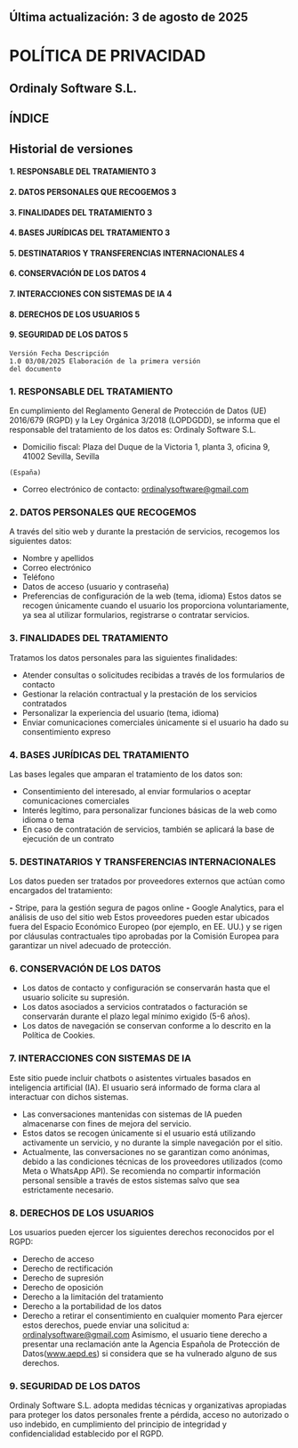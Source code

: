 ## Última actualización: 3 de agosto de 2025

# POLÍTICA DE PRIVACIDAD

## Ordinaly Software S.L.


## ÍNDICE

## Historial de versiones

#### 1. RESPONSABLE DEL TRATAMIENTO 3

#### 2. DATOS PERSONALES QUE RECOGEMOS 3

#### 3. FINALIDADES DEL TRATAMIENTO 3

#### 4. BASES JURÍDICAS DEL TRATAMIENTO 3

#### 5. DESTINATARIOS Y TRANSFERENCIAS INTERNACIONALES 4

#### 6. CONSERVACIÓN DE LOS DATOS 4

#### 7. INTERACCIONES CON SISTEMAS DE IA 4

#### 8. DERECHOS DE LOS USUARIOS 5

#### 9. SEGURIDAD DE LOS DATOS 5

```
Versión Fecha Descripción
1.0 03/08/2025 Elaboración de la primera versión
del documento
```

### 1. RESPONSABLE DEL TRATAMIENTO

En cumplimiento del Reglamento General de Protección de Datos (UE) 2016/679 (RGPD) y la
Ley Orgánica 3/2018 (LOPDGDD), se informa que el responsable del tratamiento de los datos
es:
Ordinaly Software S.L.

- Domicilio fiscal: Plaza del Duque de la Victoria 1, planta 3, oficina 9, 41002 Sevilla, Sevilla

```
(España)
```
- Correo electrónico de contacto: ordinalysoftware@gmail.com

### 2. DATOS PERSONALES QUE RECOGEMOS

A través del sitio web y durante la prestación de servicios, recogemos los siguientes datos:

- Nombre y apellidos
- Correo electrónico
- Teléfono
- Datos de acceso (usuario y contraseña)
- Preferencias de configuración de la web (tema, idioma)
Estos datos se recogen únicamente cuando el usuario los proporciona voluntariamente, ya sea
al utilizar formularios, registrarse o contratar servicios.

### 3. FINALIDADES DEL TRATAMIENTO

Tratamos los datos personales para las siguientes finalidades:

- Atender consultas o solicitudes recibidas a través de los formularios de contacto
- Gestionar la relación contractual y la prestación de los servicios contratados
- Personalizar la experiencia del usuario (tema, idioma)
- Enviar comunicaciones comerciales únicamente si el usuario ha dado su consentimiento
    expreso

### 4. BASES JURÍDICAS DEL TRATAMIENTO

Las bases legales que amparan el tratamiento de los datos son:

- Consentimiento del interesado, al enviar formularios o aceptar comunicaciones
    comerciales
- Interés legítimo, para personalizar funciones básicas de la web como idioma o tema
- En caso de contratación de servicios, también se aplicará la base de ejecución de un
    contrato


### 5. DESTINATARIOS Y TRANSFERENCIAS INTERNACIONALES

Los datos pueden ser tratados por proveedores externos que actúan como encargados del
tratamiento:

**-** Stripe, para la gestión segura de pagos online
**-** Google Analytics, para el análisis de uso del sitio web
Estos proveedores pueden estar ubicados fuera del Espacio Económico Europeo (por ejemplo,
en EE. UU.) y se rigen por cláusulas contractuales tipo aprobadas por la Comisión Europea para
garantizar un nivel adecuado de protección.

### 6. CONSERVACIÓN DE LOS DATOS

- Los datos de contacto y configuración se conservarán hasta que el usuario solicite su
    supresión.
- Los datos asociados a servicios contratados o facturación se conservarán durante el plazo
    legal mínimo exigido (5-6 años).
- Los datos de navegación se conservan conforme a lo descrito en la Política de Cookies.

### 7. INTERACCIONES CON SISTEMAS DE IA

Este sitio puede incluir chatbots o asistentes virtuales basados en inteligencia artificial (IA). El
usuario será informado de forma clara al interactuar con dichos sistemas.

- Las conversaciones mantenidas con sistemas de IA pueden almacenarse con fines de
    mejora del servicio.
- Estos datos se recogen únicamente si el usuario está utilizando activamente un servicio, y
    no durante la simple navegación por el sitio.
- Actualmente, las conversaciones no se garantizan como anónimas, debido a las
    condiciones técnicas de los proveedores utilizados (como Meta o WhatsApp API).
Se recomienda no compartir información personal sensible a través de estos sistemas salvo que
sea estrictamente necesario.


### 8. DERECHOS DE LOS USUARIOS

Los usuarios pueden ejercer los siguientes derechos reconocidos por el RGPD:

- Derecho de acceso
- Derecho de rectificación
- Derecho de supresión
- Derecho de oposición
- Derecho a la limitación del tratamiento
- Derecho a la portabilidad de los datos
- Derecho a retirar el consentimiento en cualquier momento
Para ejercer estos derechos, puede enviar una solicitud a: ordinalysoftware@gmail.com
Asimismo, el usuario tiene derecho a presentar una reclamación ante la Agencia Española de
Protección de Datos(www.aepd.es) si considera que se ha vulnerado alguno de sus derechos.

### 9. SEGURIDAD DE LOS DATOS

Ordinaly Software S.L. adopta medidas técnicas y organizativas apropiadas para proteger los
datos personales frente a pérdida, acceso no autorizado o uso indebido, en cumplimiento del
principio de integridad y confidencialidad establecido por el RGPD.


